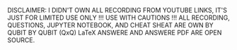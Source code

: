 DISCLAIMER: I DIDN'T OWN ALL RECORDING FROM YOUTUBE LINKS, IT'S JUST FOR LIMITED USE ONLY !!! USE WITH CAUTIONS !!!
ALL RECORDING, QUESTIONS, JUPYTER NOTEBOOK, AND CHEAT SHEAT ARE OWN BY QUBIT BY QUBIT (QxQ)
LaTeX ANSWERE AND ANSWERE PDF ARE OPEN SOURCE.
